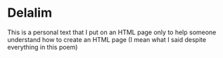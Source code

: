 # Delalim

This is a personal text that I put on an HTML page only to help someone understand how to create an HTML page (I mean what I said despite everything in this poem)
